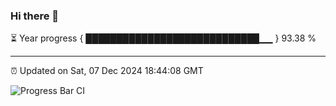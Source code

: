 ### Hi there 👋

⏳ Year progress { ████████████████████████████▁▁ } 93.38 %

---

⏰ Updated on Sat, 07 Dec 2024 18:44:08 GMT

![Progress Bar CI](https://github.com/IshwaranRudhara/GIT-ACTION/workflows/Progress%20Bar%20CI/badge.svg)
